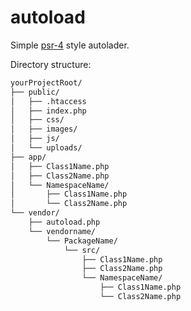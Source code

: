 # autoload

Simple [psr-4](https://github.com/dominicus75/fig-standards/blob/master/accepted/PSR-4-autoloader.md) style autolader.

Directory structure:

```bash
yourProjectRoot/
├── public/
│   ├── .htaccess
│   ├── index.php
│   ├── css/
│   ├── images/
│   ├── js/
│   └── uploads/
├── app/
│   ├── Class1Name.php
│   ├── Class2Name.php
│   └── NamespaceName/
│       ├── Class1Name.php
│       └── Class2Name.php
└── vendor/
    ├── autoload.php
    └── vendorname/
        └── PackageName/
            └── src/
                ├── Class1Name.php
                ├── Class2Name.php
                └── NamespaceName/
                    ├── Class1Name.php
                    └── Class2Name.php
```
